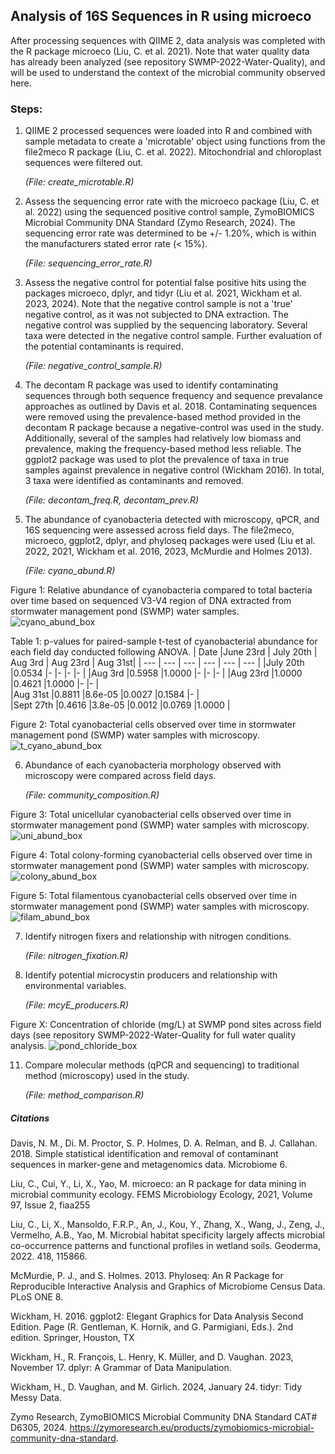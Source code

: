 ## Analysis of 16S Sequences in R using microeco

After processing sequences with QIIME 2, data analysis was completed with the R package microeco (Liu, C. et al. 2021). Note that water quality data has already been analyzed (see repository SWMP-2022-Water-Quality), and will be used to understand the context of the microbial community observed here.

### Steps:
1. QIIME 2 processed sequences were loaded into R and combined with sample metadata to create a 'microtable' object using functions from the file2meco R package (Liu, C. et al. 2022). Mitochondrial and chloroplast sequences were filtered out.

     *(File: create_microtable.R)*

2. Assess the sequencing error rate with the microeco package (Liu, C. et al. 2022) using the sequenced positive control sample, ZymoBIOMICS Microbial Community DNA Standard (Zymo Research, 2024). The sequencing error rate was determined to be +/- 1.20%, which is within the manufacturers stated error rate (< 15%).

   *(File: sequencing_error_rate.R)*

3. Assess the negative control for potential false positive hits using the packages microeco, dplyr, and tidyr (Liu et al. 2021, Wickham et al. 2023, 2024). Note that the negative control sample is not a 'true' negative control, as it was not subjected to DNA extraction. The negative control was supplied by the sequencing laboratory. Several taxa were detected in the negative control sample. Further evaluation of the potential contaminants is required. 

   *(File: negative_control_sample.R)*

4. The decontam R package was used to identify contaminating sequences through both sequence frequency and sequence prevalance approaches as outlined by Davis et al. 2018. Contaminating sequences were removed using the prevalence-based method provided in the decontam R package because a negative-control was used in the study. Additionally, several of the samples had relatively low biomass and prevalence, making the frequency-based method less reliable. The ggplot2 package was used to plot the prevalence of taxa in true samples against prevalence in negative control (Wickham 2016). In total, 3 taxa were identified as contaminants and removed.

    *(File: decontam_freq.R, decontam_prev.R)*

5.  The abundance of cyanobacteria detected with microscopy, qPCR, and 16S sequencing were assessed across field days. The file2meco, microeco, ggplot2, dplyr, and phyloseq packages were used (Liu et al. 2022, 2021, Wickham et al. 2016, 2023, McMurdie and Holmes 2013). 

    *(File: cyano_abund.R)*

Figure 1: Relative abundance of cyanobacteria compared to total bacteria over time based on sequenced V3-V4 region of DNA extracted from stormwater management pond (SWMP) water samples.
![cyano_abund_box](https://github.com/user-attachments/assets/ee61d007-7e54-4878-b7b3-391509eaae5b)

Table 1: p-values for paired-sample t-test of cyanobacterial abundance for each field day conducted following ANOVA.
|  Date    |June 23rd  | July 20th |  Aug 3rd |  Aug 23rd | Aug 31st|
| ---      | ---       | ---       | ---      | ---       | ---     | 
|July 20th |0.0534     |-          |-         |-          |-        |
|Aug 3rd   |0.5958     |1.0000     |-         |-          |-        |
|Aug 23rd  |1.0000     |0.4621     |1.0000    |-          |-        |  
|Aug 31st  |0.8811     |8.6e-05    |0.0027    |0.1584     |-        |  
|Sept 27th |0.4616     |3.8e-05    |0.0012    |0.0769     |1.0000 |

Figure 2: Total cyanobacterial cells observed over time in stormwater management pond (SWMP) water samples with microscopy.
![t_cyano_abund_box](https://github.com/user-attachments/assets/ce02a93b-49a2-40aa-9221-41a2f24fd46f)


6. Abundance of each cyanobacteria morphology observed with microscopy were compared across field days.

    *(File: community_composition.R)*

Figure 3: Total unicellular cyanobacterial cells observed over time in stormwater management pond (SWMP) water samples with microscopy.
![uni_abund_box](https://github.com/user-attachments/assets/b9560ccd-64a6-4a6b-b0ec-913f13cc1c82)

Figure 4: Total colony-forming cyanobacterial cells observed over time in stormwater management pond (SWMP) water samples with microscopy.
![colony_abund_box](https://github.com/user-attachments/assets/7455557c-8b8d-4c48-a622-8872446a26f7)

Figure 5: Total filamentous cyanobacterial cells observed over time in stormwater management pond (SWMP) water samples with microscopy.
![filam_abund_box](https://github.com/user-attachments/assets/b24b53cf-c8ae-4f7b-88a3-8c3658e15048)


7. Identify nitrogen fixers and relationship with nitrogen conditions.

    *(File: nitrogen_fixation.R)*

9. Identify potential microcystin producers and relationship with environmental variables.
 
    *(File: mcyE_producers.R)*


Figure X: Concentration of chloride (mg/L) at SWMP pond sites across field days (see repository SWMP-2022-Water-Quality for full water quality analysis. 
![pond_chloride_box](https://github.com/user-attachments/assets/04efc1d2-faf2-43ae-9a43-bd93fadb40b0)


11. Compare molecular methods (qPCR and sequencing) to traditional method (microscopy) used in the study.

     *(File: method_comparison.R)*

##### Citations
Davis, N. M., Di. M. Proctor, S. P. Holmes, D. A. Relman, and B. J. Callahan. 2018. Simple statistical identification and removal of contaminant sequences in marker-gene and metagenomics data. Microbiome 6.

Liu, C., Cui, Y., Li, X., Yao, M. microeco: an R package for data mining
  in microbial community ecology. FEMS Microbiology Ecology, 2021, Volume 97, Issue 2,
  fiaa255

Liu, C., Li, X., Mansoldo, F.R.P., An, J., Kou, Y., Zhang, X., Wang, J., Zeng, J.,
  Vermelho, A.B., Yao, M. Microbial habitat specificity largely affects microbial
  co-occurrence patterns and functional profiles in wetland soils. Geoderma, 2022. 418, 115866.

McMurdie, P. J., and S. Holmes. 2013. Phyloseq: An R Package for Reproducible Interactive Analysis and Graphics of Microbiome Census Data. PLoS ONE 8.

Wickham, H. 2016. ggplot2: Elegant Graphics for Data Analysis Second Edition. Page (R. Gentleman, K. Hornik, and G. Parmigiani, Eds.). 2nd edition. Springer, Houston, TX

Wickham, H., R. François, L. Henry, K. Müller, and D. Vaughan. 2023, November 17. dplyr: A Grammar of Data Manipulation.

Wickham, H., D. Vaughan, and M. Girlich. 2024, January 24. tidyr: Tidy Messy Data.

Zymo Research, ZymoBIOMICS Microbial Community DNA Standard CAT# D6305, 2024. https://zymoresearch.eu/products/zymobiomics-microbial-community-dna-standard. 

